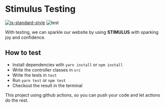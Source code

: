 # Stimulus Testing

[![js-standard-style](https://img.shields.io/badge/code%20style-standard-brightgreen.svg)](http://standardjs.com)
![test](https://github.com/karn18/stimulus-testing/actions/workflows/stimulus.yml/badge.svg)

With testing, we can sparkle our website by using **STIMULUS** with sparking joy and confidence.

## How to test
- Install dependencies with `yarn install` or `npm install`
- Write the controller classes in `src`
- Write the tests in `test`
- Run `yarn test` or `npm test`
- Checkout the result in the terminal

This project using github actions, so you can push your code and let actions do the rest.
